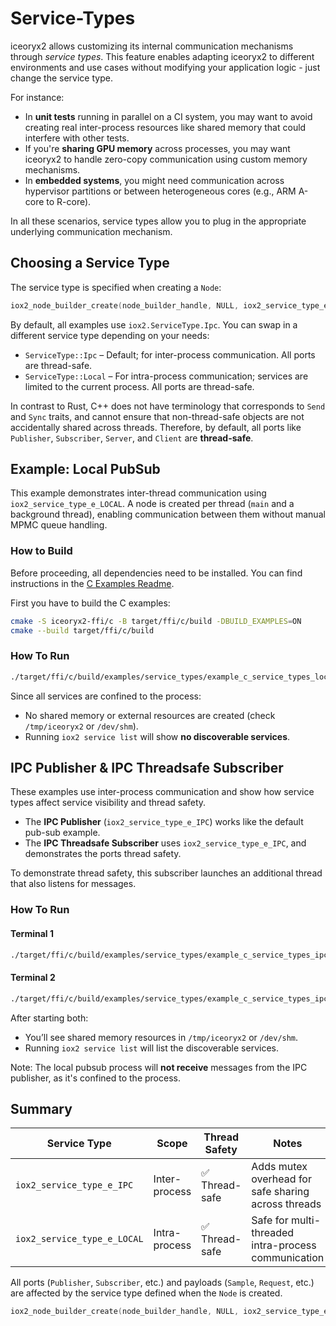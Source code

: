 # Service-Types

iceoryx2 allows customizing its internal communication mechanisms through
_service types_. This feature enables adapting iceoryx2 to different
environments and use cases without modifying your application logic -
just change the service type.

For instance:

* In **unit tests** running in parallel on a CI system, you may want to avoid
  creating real inter-process resources like shared memory that could interfere
  with other tests.
* If you're **sharing GPU memory** across processes, you may want iceoryx2 to
  handle zero-copy communication using custom memory mechanisms.
* In **embedded systems**, you might need communication across hypervisor
  partitions or between heterogeneous cores (e.g., ARM A-core to R-core).

In all these scenarios, service types allow you to plug in the appropriate
underlying communication mechanism.

## Choosing a Service Type

The service type is specified when creating a `Node`:

```c
iox2_node_builder_create(node_builder_handle, NULL, iox2_service_type_e_IPC, &node);
```

By default, all examples use `iox2.ServiceType.Ipc`. You can swap in a different
service type depending on your needs:

* `ServiceType::Ipc` – Default; for inter-process communication. All ports
  are thread-safe.
* `ServiceType::Local` – For intra-process communication; services are
  limited to the current process. All ports are thread-safe.

In contrast to Rust, C++ does not have terminology that corresponds
to `Send` and `Sync` traits, and cannot ensure that
non-thread-safe objects are not accidentally shared across threads. Therefore,
by default, all ports like `Publisher`, `Subscriber`, `Server`, and `Client`
are **thread-safe**.

## Example: Local PubSub

This example demonstrates inter-thread communication using
`iox2_service_type_e_LOCAL`. A node is created per thread (`main` and a
background thread), enabling communication between them without manual MPMC
queue handling.

### How to Build

Before proceeding, all dependencies need to be installed. You can find
instructions in the [C Examples Readme](../README.md).

First you have to build the C examples:

```sh
cmake -S iceoryx2-ffi/c -B target/ffi/c/build -DBUILD_EXAMPLES=ON
cmake --build target/ffi/c/build
```

### How To Run

```sh
./target/ffi/c/build/examples/service_types/example_c_service_types_local_pubsub
```

Since all services are confined to the process:

* No shared memory or external resources are created (check `/tmp/iceoryx2` or
  `/dev/shm`).
* Running `iox2 service list` will show **no discoverable services**.

## IPC Publisher & IPC Threadsafe Subscriber

These examples use inter-process communication and show how service types affect
service visibility and thread safety.

* The **IPC Publisher** (`iox2_service_type_e_IPC`) works like the default
  pub-sub example.
* The **IPC Threadsafe Subscriber** uses `iox2_service_type_e_IPC`, and
  demonstrates the ports thread safety.

To demonstrate thread safety, this subscriber launches an additional thread that
also listens for messages.

### How To Run

#### Terminal 1

```sh
./target/ffi/c/build/examples/service_types/example_c_service_types_ipc_publisher
```

#### Terminal 2

```sh
./target/ffi/c/build/examples/service_types/example_c_service_types_ipc_threadsafe_subscriber
```

After starting both:

* You’ll see shared memory resources in `/tmp/iceoryx2` or `/dev/shm`.
* Running `iox2 service list` will list the discoverable services.

Note: The local pubsub process will **not receive** messages from the IPC
publisher, as it's confined to the process.

## Summary

| Service Type                | Scope         | Thread Safety     | Notes                                               |
| --------------------------- | ------------- | ----------------- | --------------------------------------------------- |
| `iox2_service_type_e_IPC`   | Inter-process | ✅ Thread-safe     | Adds mutex overhead for safe sharing across threads |
| `iox2_service_type_e_LOCAL` | Intra-process | ✅ Thread-safe     | Safe for multi-threaded intra-process communication |

All ports (`Publisher`, `Subscriber`, etc.) and payloads (`Sample`, `Request`,
etc.) are affected by the service type defined when the `Node` is created.

```c
iox2_node_builder_create(node_builder_handle, NULL, iox2_service_type_e_IPC, &node);
```
